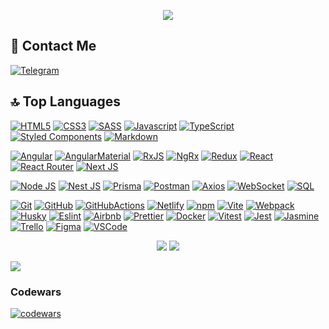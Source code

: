 <p align="center">
<img src="https://git-profile-readme-banner.vercel.app/api/python?username=pestler&txt=front-end%20developer%20learning%20in%20RS%20School&bg=beige&fill=gray">
</p>

<h2>📱 Contact Me</h2>

<div align="left" id="contact_badges">
  <a href="https://t.me/pestler" target="_blank">
  <img src="https://img.shields.io/badge/Telegram-26A5E4?style=for-the-badge&logo=telegram&logoColor=white" alt="Telegram"/>
  </a>
</div>

<h2>🔝 Top Languages</h2>

[![HTML5][HTML5]][HTML5-url]
[![CSS3][CSS3]][CSS3-url]
[![SASS][SASS]][SASS-url]
[![Javascript][Javascript]][Javascript-url]
[![TypeScript][TypeScript]][TypeScript-url]
[![Styled Components][Styled Components]][Styled Components-url]
[![Markdown][Markdown]][Markdown-url]

[![Angular][Angular]][Angular-url]
[![AngularMaterial][AngularMaterial]][AngularMaterial-url]
[![RxJS][RxJS]][RxJS-url]
[![NgRx][NgRx]][NgRx-url]
[![Redux][Redux]][Redux-url]
[![React][React]][React-url]
[![React Router][React Router]][React Router-url]
[![Next JS][Next JS]][Next JS-url]

[![Node JS][Node JS]][Node JS-url]
[![Nest JS][Nest JS]][Nest JS-url]
[![Prisma][Prisma]][Prisma-url]
[![Postman][Postman]][Postman-url]
[![Axios][Axios]][Axios-url]
[![WebSocket][WebSocket]][WebSocket-url]
[![SQL][SQL]][SQL-url]

[![Git][Git]][Git-url]
[![GitHub][GitHub]][GitHub-url]
[![GitHubActions][GitHubActions]][GitHubActions-url]
[![Netlify][Netlify]][Netlify-url]
[![npm][npm]][npm-url]
[![Vite][Vite]][Vite-url]
[![Webpack][Webpack]][Webpack-url]
[![Husky][Husky]][Husky-url]
[![Eslint][Eslint]][Eslint-url]
[![Airbnb][Airbnb]][Airbnb-url]
[![Prettier][Prettier]][Prettier-url]
[![Docker][Docker]][Docker-url]
[![Vitest][Vitest]][Vitest-url]
[![Jest][Jest]][Jest-url]
[![Jasmine][Jasmine]][Jasmine-url]
[![Trello][Trello]][Trello-url]
[![Figma][Figma]][Figma-url]
[![VSCode][VSCode]][VSCode-url]

<p align="center">    
    <img src="https://github-readme-stats.vercel.app/api?username=pestler&show_icons=true&theme=default"/>
    <img src="https://github-readme-stats.vercel.app/api/top-langs/?username=pestler&layout=compact&theme=default"/>
</p>

![](https://komarev.com/ghpvc/?username=pestler&color=red&style=for-the-badge)

### Codewars
[![codewars](https://www.codewars.com/users/rsschool_f70de6a01e7d1393/badges/large)](https://www.codewars.com/users/rsschool_f70de6a01e7d1393/badges/large)

[HTML5]: https://img.shields.io/badge/html5-E34F26.svg?style=for-the-badge&logo=html5&logoColor=white
[HTML5-url]: https://html.com/html5/
[CSS3]: https://img.shields.io/badge/css3-1572B6.svg?style=for-the-badge&logo=css3&logoColor=white
[CSS3-url]: https://developer.mozilla.org/en-US/docs/Web/CSS
[SASS]: https://img.shields.io/badge/sass-CC6699.svg?style=for-the-badge&logo=sass&logoColor=white
[SASS-url]: https://sass-lang.com/
[Javascript]: https://img.shields.io/badge/javascript-F7DF1E?style=for-the-badge&logo=javascript&logoColor=white
[Javascript-url]: https://developer.mozilla.org/en-US/docs/Web/JavaScript
[TypeScript]: https://img.shields.io/badge/TypeScript-3178C6.svg?style=for-the-badge&logo=typescript&logoColor=white
[TypeScript-url]: https://www.typescriptlang.org
[Styled Components]: https://img.shields.io/badge/styled--components-DB7093.svg?style=for-the-badge&logo=styled-components&logoColor=white
[Styled Components-url]: https://styled-components.com/
[Markdown]: https://img.shields.io/badge/markdown-000000.svg?style=for-the-badge&logo=markdown&logoColor=white
[Markdown-url]: https://www.markdownguide.org/
[Angular]: https://img.shields.io/badge/angular-C2185B.svg?style=for-the-badge&logo=angular&logoColor=white
[Angular-url]: https://angular.dev/
[AngularMaterial]: https://img.shields.io/badge/angular_material-009688.svg?style=for-the-badge&logo=angular-material&logoColor=white
[AngularMaterial-url]: https://material.angular.io/
[RxJS]: https://img.shields.io/badge/RxJS-B7178C.svg?style=for-the-badge&logo=reactivex&logoColor=white
[RxJS-url]: https://rxjs.dev/
[NgRx]: https://img.shields.io/badge/ngrx-BA2BD2.svg?style=for-the-badge&logo=ngrx&logoColor=white
[NgRx-url]: https://ngrx.io/
[Redux]: https://img.shields.io/badge/redux-764ABC.svg?style=for-the-badge&logo=redux&logoColor=white
[Redux-url]: https://redux.js.org/
[React]: https://img.shields.io/badge/react-61DAFB.svg?style=for-the-badge&logo=react&logoColor=white
[React-url]: https://reactjs.org/
[React Router]: https://img.shields.io/badge/react_router-CA4245.svg?style=for-the-badge&logo=react-router&logoColor=white
[React Router-url]: https://reactrouter.com/
[Next JS]: https://img.shields.io/badge/next.js-000000.svg?style=for-the-badge&logo=nextdotjs&logoColor=white
[Next JS-url]: https://nextjs.org/
[Node JS]: https://img.shields.io/badge/node.js-339933.svg?style=for-the-badge&logo=nodedotjs&logoColor=white
[Node JS-url]: https://nodejs.org/
[Nest JS]: https://img.shields.io/badge/nestjs-E0234E.svg?style=for-the-badge&logo=nestjs&logoColor=white
[Nest JS-url]: https://nestjs.com/
[Prisma]: https://img.shields.io/badge/prisma-2D3748.svg?style=for-the-badge&logo=prisma&logoColor=white
[Prisma-url]: https://www.prisma.io/
[Postman]: https://img.shields.io/badge/postman-FF6C37.svg?style=for-the-badge&logo=postman&logoColor=white
[Postman-url]: https://www.postman.com/
[Axios]: https://img.shields.io/badge/axios-5A29E4.svg?style=for-the-badge&logo=axios&logoColor=white
[Axios-url]: https://axios-http.com/
[WebSocket]: https://img.shields.io/badge/websocket-010101.svg?style=for-the-badge&logo=websocket&logoColor=white
[WebSocket-url]: https://developer.mozilla.org/en-US/docs/Web/API/WebSockets_API
[SQL]: https://img.shields.io/badge/SQL-4169E1?style=for-the-badge&logo=postgresql&logoColor=white
[SQL-url]: https://www.w3schools.com/sql/
[Git]: https://img.shields.io/badge/git-F05032.svg?style=for-the-badge&logo=git&logoColor=white
[Git-url]: https://git-scm.com/
[GitHub]: https://img.shields.io/badge/github-181717.svg?style=for-the-badge&logo=github&logoColor=white
[GitHub-url]: https://github.com/
[GitHubActions]: https://img.shields.io/badge/github_actions-2088FF.svg?style=for-the-badge&logo=github-actions&logoColor=white
[GitHubActions-url]: https://github.com/features/actions
[Netlify]: https://img.shields.io/badge/netlify-00C7B7.svg?style=for-the-badge&logo=netlify&logoColor=white
[Netlify-url]: https://www.netlify.com/
[npm]: https://img.shields.io/badge/npm-CB3837.svg?style=for-the-badge&logo=npm&logoColor=white
[npm-url]: https://www.npmjs.com/
[Vite]: https://img.shields.io/badge/vite-646CFF.svg?style=for-the-badge&logo=vite&logoColor=white
[Vite-url]: https://vitejs.dev/
[Webpack]: https://img.shields.io/badge/webpack-8DD6F9.svg?style=for-the-badge&logo=webpack&logoColor=white
[Webpack-url]: https://webpack.js.org/
[Husky]: https://img.shields.io/badge/husky-000000.svg?style=for-the-badge&logo=husky&logoColor=white
[Husky-url]: https://typicode.github.io/husky/
[Eslint]: https://img.shields.io/badge/eslint-4B32C3.svg?style=for-the-badge&logo=eslint&logoColor=white
[Eslint-url]: https://eslint.org/
[Airbnb]: https://img.shields.io/badge/airbnb-FF5A5F.svg?style=for-the-badge&logo=airbnb&logoColor=white
[Airbnb-url]: https://airbnb.io/javascript/
[Prettier]: https://img.shields.io/badge/prettier-F7B93E.svg?style=for-the-badge&logo=prettier&logoColor=white
[Prettier-url]: https://prettier.io/
[Docker]: https://img.shields.io/badge/docker-2496ED.svg?style=for-the-badge&logo=docker&logoColor=white
[Docker-url]: https://www.docker.com/
[Vitest]: https://img.shields.io/badge/vitest-6E9F18.svg?style=for-the-badge&logo=vitest&logoColor=white
[Vitest-url]: https://vitest.dev/
[Jest]: https://img.shields.io/badge/jest-C21325.svg?style=for-the-badge&logo=jest&logoColor=white
[Jest-url]: https://jestjs.io/
[Jasmine]: https://img.shields.io/badge/jasmine-8A4182.svg?style=for-the-badge&logo=jasmine&logoColor=white
[Jasmine-url]: https://jasmine.github.io/
[Trello]: https://img.shields.io/badge/trello-0079BF.svg?style=for-the-badge&logo=trello&logoColor=white
[Trello-url]: https://trello.com/
[Figma]: https://img.shields.io/badge/figma-F24E1E.svg?style=for-the-badge&logo=figma&logoColor=white
[Figma-url]: https://www.figma.com/
[VSCode]: https://img.shields.io/badge/visual_studio_code-007ACC.svg?style=for-the-badge&logo=visual-studio-code&logoColor=white
[VSCode-url]: https://code.visualstudio.com/
